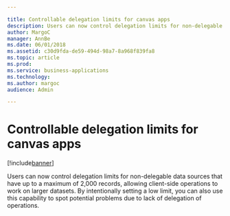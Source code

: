```yaml
---

title: Controllable delegation limits for canvas apps
description: Users can now control delegation limits for non-delegable data sources that have up to a maximum of 2,000 records, allowing client-side operations to work on larger datasets.
author: MargoC
manager: AnnBe
ms.date: 06/01/2018
ms.assetid: c30d9fda-de59-494d-98a7-8a968f839fa8
ms.topic: article
ms.prod: 
ms.service: business-applications
ms.technology: 
ms.author: margoc
audience: Admin

---
```

#  Controllable delegation limits for canvas apps




[!include[banner](../../includes/banner.md)]

Users can now control delegation limits for non-delegable data sources that have
up to a maximum of 2,000 records, allowing client-side operations to work on
larger datasets. By intentionally setting a low limit, you can also use this
capability to spot potential problems due to lack of delegation of operations.
